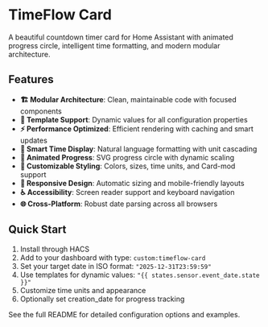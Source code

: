 # TimeFlow Card

A beautiful countdown timer card for Home Assistant with animated progress circle, intelligent time formatting, and modern modular architecture.

## Features
- **🏗️ Modular Architecture**: Clean, maintainable code with focused components
- **🎨 Template Support**: Dynamic values for all configuration properties  
- **⚡ Performance Optimized**: Efficient rendering with caching and smart updates
- **🎯 Smart Time Display**: Natural language formatting with unit cascading
- **🔄 Animated Progress**: SVG progress circle with dynamic scaling
- **🎨 Customizable Styling**: Colors, sizes, time units, and Card-mod support
- **📱 Responsive Design**: Automatic sizing and mobile-friendly layouts
- **♿ Accessibility**: Screen reader support and keyboard navigation
- **🌐 Cross-Platform**: Robust date parsing across all browsers

## Quick Start
1. Install through HACS
2. Add to your dashboard with type: `custom:timeflow-card`
3. Set your target date in ISO format: `"2025-12-31T23:59:59"`
4. Use templates for dynamic values: `"{{ states.sensor.event_date.state }}"`
5. Customize time units and appearance
6. Optionally set creation_date for progress tracking

See the full README for detailed configuration options and examples.
